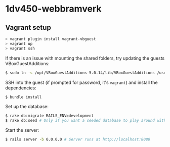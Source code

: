# 1dv450-webbramverk

## Vagrant setup
``` Powershell
> vagrant plugin install vagrant-vbguest
> vagrant up
> vagrant ssh
```

If there is an issue with mounting the shared folders, try updating the guests VBoxGuestAdditions:
``` Bash
$ sudo ln -s /opt/VBoxGuestAdditions-5.0.14/lib/VBoxGuestAdditions /usr/lib/VBoxGuestAdditions #5.0.14 should match the VBoxGuestAdditions on your host
```

SSH into the guest (if prompted for password, it's `vagrant`) and install the dependencies:
``` Bash
$ bundle install
```

Set up the database:
``` Bash
$ rake db:migrate RAILS_ENV=development
$ rake db:seed # Only if you want a seeded database to play around with!
```

Start the server:
``` Bash
$ rails server -b 0.0.0.0 # Server runs at http://localhost:8080
```
